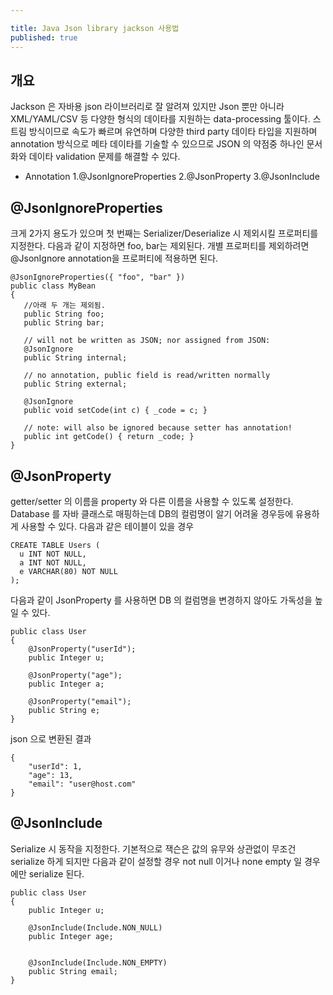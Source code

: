 ```yaml
---

title: Java Json library jackson 사용법
published: true
---
```



## 개요

Jackson 은 자바용 json 라이브러리로 잘 알려져 있지만 Json 뿐만 아니라 XML/YAML/CSV 등 다양한 형식의 데이타를 지원하는 data-processing 툴이다. 스트림 방식이므로 속도가 빠르며 유연하며 다양한 third party 데이타 타입을 지원하며 annotation 방식으로 메타 데이타를 기술할 수 있으므로 JSON 의 약점중 하나인 문서화와 데이타 validation 문제를 해결할 수 있다.

- Annotation 1.@JsonIgnoreProperties 2.@JsonProperty 3.@JsonInclude

## @JsonIgnoreProperties
크게 2가지 용도가 있으며 첫 번째는 Serializer/Deserialize 시 제외시킬 프로퍼티를 지정한다. 다음과 같이 지정하면 foo, bar는 제외된다. 개별 프로퍼티를 제외하려면 @JsonIgnore annotation을 프로퍼티에 적용하면 된다.

```
@JsonIgnoreProperties({ "foo", "bar" })
public class MyBean
{
   //아래 두 개는 제외됨.
   public String foo;
   public String bar;

   // will not be written as JSON; nor assigned from JSON:
   @JsonIgnore
   public String internal;

   // no annotation, public field is read/written normally
   public String external;

   @JsonIgnore
   public void setCode(int c) { _code = c; }

   // note: will also be ignored because setter has annotation!
   public int getCode() { return _code; }
}
```


## @JsonProperty
getter/setter 의 이름을 property 와 다른 이름을 사용할 수 있도록 설정한다. Database 를 자바 클래스로 매핑하는데 DB의 컬럼명이 알기 어려울 경우등에 유용하게 사용할 수 있다. 다음과 같은 테이블이 있을 경우

```
CREATE TABLE Users (
  u INT NOT NULL,
  a INT NOT NULL,
  e VARCHAR(80) NOT NULL
);
```
다음과 같이 JsonProperty 를 사용하면 DB 의 컬럼명을 변경하지 않아도 가독성을 높일 수 있다.
```
public class User
{
    @JsonProperty("userId");
    public Integer u;

    @JsonProperty("age");
    public Integer a;

    @JsonProperty("email");
    public String e;
}

```
json 으로 변환된 결과

```
{
    "userId": 1,
    "age": 13,
    "email": "user@host.com"
}
```

## @JsonInclude
Serialize 시 동작을 지정한다. 기본적으로 잭슨은 값의 유무와 상관없이 무조건 serialize 하게 되지만 다음과 같이 설정할 경우 not null 이거나 none empty 일 경우에만 serialize 된다.

```
public class User
{
    public Integer u;

    @JsonInclude(Include.NON_NULL)
    public Integer age;


    @JsonInclude(Include.NON_EMPTY)
    public String email;
}
```
